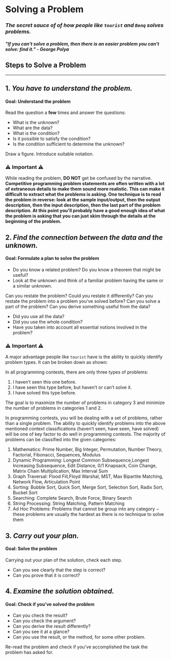 # Solving a Problem

### **_The secret sauce of of how people like `tourist` and `Benq` solves problems._**

##### **_"If you can't solve a problem, then there is an easier problem you can't solve: find it." - George Polya_**

## Steps to Solve a Problem

---

## 1. **_You have to understand the problem._**

#### **Goal: Understand the problem**

Read the question a **few** times and answer the questions:

- What is the unknown?
- What are the data?
- What is the condition?
- Is it possible to satisfy the condition?
- Is the condition sufficient to determine the unknown?

Draw a figure. Introduce suitable notation.

### ⚠️ Important ⚠️

While reading the problem, **DO NOT** get be confused by the narrative. **Competitive programming problem statements are often written with a lot of extraneous details to make them sound more realistic. This can make it difficult to extract what the problems is asking. One technique is to read the problem in reverse: look at the sample input/output, then the output description, then the input description, then the last part of the problem description. At this point you'll probably have a good enough idea of what the problem is asking that you can just skim through the details at the beginning of the problem.**

## 2. _**Find the connection between the data and the unknown.**_

#### **Goal: Formulate a plan to solve the problem**

- Do you know a related problem? Do you know a theorem that might be useful?
- Look at the unknown and think of a familiar problem having the same or a similar unknown.

Can you restate the problem? Could you restate it differently? Can you restate the problem into a problem you've solved before? Can you solve a part of the problem? Can you derive something useful from the data?

- Did you use all the data?
- Did you use the whole condition?
- Have you taken into account all essential notions involved in the problem?

### ⚠️ Important ⚠️

A major advantage people like `tourist` have is the ability to quickly identify problem types. It can be broken down as shown:

In all programming contests, there are only three types of problems:

1. I haven’t seen this one before.
2. I have seen this type before, but haven’t or can’t solve it.
3. I have solved this type before.

The goal is to maximize the number of problems in category $3$ and minimize the number of problems in categories $1$ and $2$.

In programming contests, you will be dealing with a set of problems, rather than a single problem. The ability to quickly identify problems into the above mentioned context classifications (haven’t seen, have seen, have solved) will be one of key factor to do well in programming contests. The majority of problems can be classified into the given categories:

1. Mathematics: Prime Number, Big Integer, Permutation, Number Theory, Factorial, Fibonacci, Sequences, Modulus
2. Dynamic Programming: Longest Common Subsequence,Longest Increasing Subsequence, Edit Distance, 0/1 Knapsack, Coin Change, Matrix Chain Multiplication, Max Interval Sum
3. Graph Traversal: Flood Fill,Floyd Warshal, MST, Max Bipartite Matching, Network Flow, Articulation Point
4. Sorting: Bubble Sort, Quick Sort, Merge Sort, Selection Sort, Radix Sort, Bucket Sort
5. Searching: Complete Search, Brute Force, Binary Search
6. String Processing: String Matching, Pattern Matching
7. Ad Hoc Problems: Problems that cannot be group into any category $-$ these problems are usually the hardest as there is no technique to solve them

## 3. _**Carry out your plan.**_

#### **Goal: Solve the problem**

Carrying out your plan of the solution, check each step.

- Can you see clearly that the step is correct?
- Can you prove that it is correct?

## 4. _**Examine the solution obtained.**_

#### **Goal: Check if you've solved the problem**

- Can you check the result?
- Can you check the argument?
- Can you derive the result differently?
- Can you see it at a glance?
- Can you use the result, or the method, for some other problem.

Re-read the problem and check if you've accomplished the task the problem has asked for.
